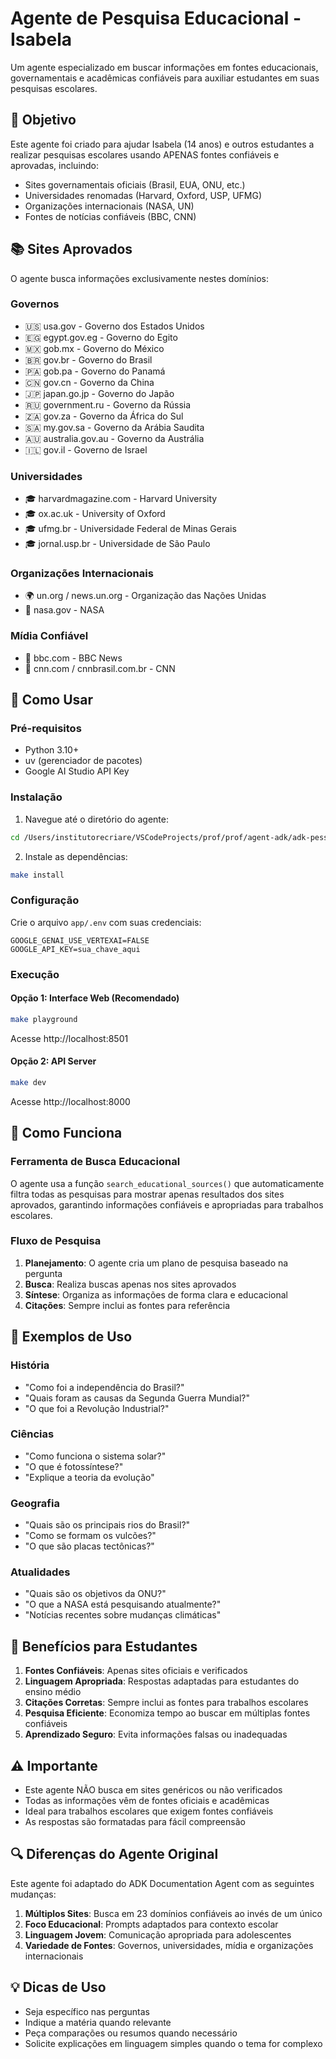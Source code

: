 # Agente de Pesquisa Educacional - Isabela

Um agente especializado em buscar informações em fontes educacionais, governamentais e acadêmicas confiáveis para auxiliar estudantes em suas pesquisas escolares.

## 🎯 Objetivo

Este agente foi criado para ajudar Isabela (14 anos) e outros estudantes a realizar pesquisas escolares usando APENAS fontes confiáveis e aprovadas, incluindo:

- Sites governamentais oficiais (Brasil, EUA, ONU, etc.)
- Universidades renomadas (Harvard, Oxford, USP, UFMG)
- Organizações internacionais (NASA, UN)
- Fontes de notícias confiáveis (BBC, CNN)

## 📚 Sites Aprovados

O agente busca informações exclusivamente nestes domínios:

### Governos
- 🇺🇸 usa.gov - Governo dos Estados Unidos
- 🇪🇬 egypt.gov.eg - Governo do Egito
- 🇲🇽 gob.mx - Governo do México
- 🇧🇷 gov.br - Governo do Brasil
- 🇵🇦 gob.pa - Governo do Panamá
- 🇨🇳 gov.cn - Governo da China
- 🇯🇵 japan.go.jp - Governo do Japão
- 🇷🇺 government.ru - Governo da Rússia
- 🇿🇦 gov.za - Governo da África do Sul
- 🇸🇦 my.gov.sa - Governo da Arábia Saudita
- 🇦🇺 australia.gov.au - Governo da Austrália
- 🇮🇱 gov.il - Governo de Israel

### Universidades
- 🎓 harvardmagazine.com - Harvard University
- 🎓 ox.ac.uk - University of Oxford
- 🎓 ufmg.br - Universidade Federal de Minas Gerais
- 🎓 jornal.usp.br - Universidade de São Paulo

### Organizações Internacionais
- 🌍 un.org / news.un.org - Organização das Nações Unidas
- 🚀 nasa.gov - NASA

### Mídia Confiável
- 📰 bbc.com - BBC News
- 📰 cnn.com / cnnbrasil.com.br - CNN

## 🚀 Como Usar

### Pré-requisitos
- Python 3.10+
- uv (gerenciador de pacotes)
- Google AI Studio API Key

### Instalação

1. Navegue até o diretório do agente:
```bash
cd /Users/institutorecriare/VSCodeProjects/prof/prof/agent-adk/adk-pessoais/adk-isabela
```

2. Instale as dependências:
```bash
make install
```

### Configuração

Crie o arquivo `app/.env` com suas credenciais:
```
GOOGLE_GENAI_USE_VERTEXAI=FALSE
GOOGLE_API_KEY=sua_chave_aqui
```

### Execução

#### Opção 1: Interface Web (Recomendado)
```bash
make playground
```
Acesse http://localhost:8501

#### Opção 2: API Server
```bash
make dev
```
Acesse http://localhost:8000

## 🔧 Como Funciona

### Ferramenta de Busca Educacional
O agente usa a função `search_educational_sources()` que automaticamente filtra todas as pesquisas para mostrar apenas resultados dos sites aprovados, garantindo informações confiáveis e apropriadas para trabalhos escolares.

### Fluxo de Pesquisa
1. **Planejamento**: O agente cria um plano de pesquisa baseado na pergunta
2. **Busca**: Realiza buscas apenas nos sites aprovados
3. **Síntese**: Organiza as informações de forma clara e educacional
4. **Citações**: Sempre inclui as fontes para referência

## 📝 Exemplos de Uso

### História
- "Como foi a independência do Brasil?"
- "Quais foram as causas da Segunda Guerra Mundial?"
- "O que foi a Revolução Industrial?"

### Ciências
- "Como funciona o sistema solar?"
- "O que é fotossíntese?"
- "Explique a teoria da evolução"

### Geografia
- "Quais são os principais rios do Brasil?"
- "Como se formam os vulcões?"
- "O que são placas tectônicas?"

### Atualidades
- "Quais são os objetivos da ONU?"
- "O que a NASA está pesquisando atualmente?"
- "Notícias recentes sobre mudanças climáticas"

## 🎯 Benefícios para Estudantes

1. **Fontes Confiáveis**: Apenas sites oficiais e verificados
2. **Linguagem Apropriada**: Respostas adaptadas para estudantes do ensino médio
3. **Citações Corretas**: Sempre inclui as fontes para trabalhos escolares
4. **Pesquisa Eficiente**: Economiza tempo ao buscar em múltiplas fontes confiáveis
5. **Aprendizado Seguro**: Evita informações falsas ou inadequadas

## ⚠️ Importante

- Este agente NÃO busca em sites genéricos ou não verificados
- Todas as informações vêm de fontes oficiais e acadêmicas
- Ideal para trabalhos escolares que exigem fontes confiáveis
- As respostas são formatadas para fácil compreensão

## 🔍 Diferenças do Agente Original

Este agente foi adaptado do ADK Documentation Agent com as seguintes mudanças:

1. **Múltiplos Sites**: Busca em 23 domínios confiáveis ao invés de um único
2. **Foco Educacional**: Prompts adaptados para contexto escolar
3. **Linguagem Jovem**: Comunicação apropriada para adolescentes
4. **Variedade de Fontes**: Governos, universidades, mídia e organizações internacionais

## 💡 Dicas de Uso

- Seja específico nas perguntas
- Indique a matéria quando relevante
- Peça comparações ou resumos quando necessário
- Solicite explicações em linguagem simples quando o tema for complexo